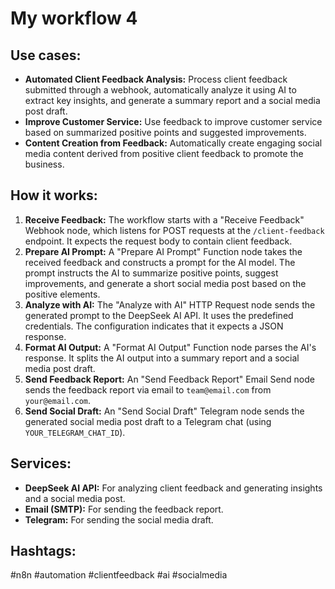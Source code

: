 # My workflow 4

## Use cases:

- **Automated Client Feedback Analysis:**  Process client feedback submitted through a webhook, automatically analyze it using AI to extract key insights, and generate a summary report and a social media post draft.
- **Improve Customer Service:** Use feedback to improve customer service based on summarized positive points and suggested improvements.
- **Content Creation from Feedback:** Automatically create engaging social media content derived from positive client feedback to promote the business.

## How it works:

1.  **Receive Feedback:** The workflow starts with a "Receive Feedback" Webhook node, which listens for POST requests at the `/client-feedback` endpoint. It expects the request body to contain client feedback.
2.  **Prepare AI Prompt:** A "Prepare AI Prompt" Function node takes the received feedback and constructs a prompt for the AI model. The prompt instructs the AI to summarize positive points, suggest improvements, and generate a short social media post based on the positive elements.
3.  **Analyze with AI:** The "Analyze with AI" HTTP Request node sends the generated prompt to the DeepSeek AI API. It uses the predefined credentials. The configuration indicates that it expects a JSON response.
4.  **Format AI Output:** A "Format AI Output" Function node parses the AI's response. It splits the AI output into a summary report and a social media post draft.
5.  **Send Feedback Report:** An "Send Feedback Report" Email Send node sends the feedback report via email to `team@email.com` from `your@email.com`.
6.  **Send Social Draft:** An "Send Social Draft" Telegram node sends the generated social media post draft to a Telegram chat (using `YOUR_TELEGRAM_CHAT_ID`).

## Services:

-   **DeepSeek AI API:** For analyzing client feedback and generating insights and a social media post.
-   **Email (SMTP):** For sending the feedback report.
-   **Telegram:** For sending the social media draft.

## Hashtags:

#n8n #automation #clientfeedback #ai #socialmedia
